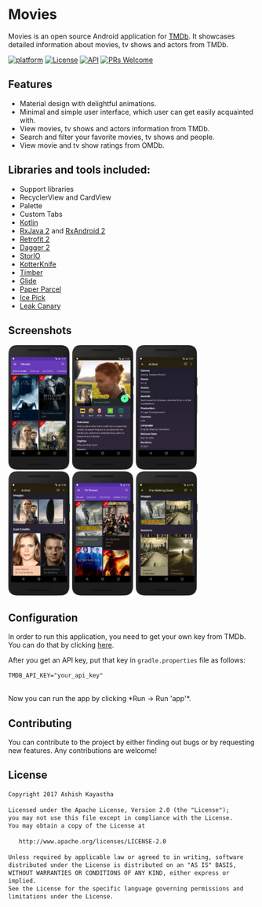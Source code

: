 # Movies

Movies is an open source Android application for [TMDb](https://www.themoviedb.org). It showcases detailed information about movies, tv shows and actors from TMDb.

[![platform](https://img.shields.io/badge/platform-Android-yellow.svg)](https://www.android.com)
[![License](https://img.shields.io/badge/license-Apache--2.0-blue.svg)](https://github.com/AshishKayastha/Movies#license)
[![API](https://img.shields.io/badge/API-21%2B-blue.svg?style=flat)](https://android-arsenal.com/api?level=21)
[![PRs Welcome](https://img.shields.io/badge/prs-welcome-brightgreen.svg)](http://makeapullrequest.com)

## Features
* Material design with delightful animations.
* Minimal and simple user interface, which user can get easily acquainted with.
* View movies, tv shows and actors information from TMDb.
* Search and filter your favorite movies, tv shows and people.
* View movie and tv show ratings from OMDb.

## Libraries and tools included:
* Support libraries
* RecyclerView and CardView
* Palette
* Custom Tabs
* [Kotlin](https://kotlinlang.org/)
* [RxJava 2](https://github.com/ReactiveX/RxJava) and [RxAndroid 2](https://github.com/ReactiveX/RxAndroid) 
* [Retrofit 2](http://square.github.io/retrofit/)
* [Dagger 2](http://google.github.io/dagger/)
* [StorIO](https://github.com/pushtorefresh/storio)
* [KotterKnife](https://github.com/JakeWharton/kotterknife)
* [Timber](https://github.com/JakeWharton/timber)
* [Glide](https://github.com/bumptech/glide/)
* [Paper Parcel](https://github.com/grandstaish/paperparcel)
* [Ice Pick](https://github.com/frankiesardo/icepick)
* [Leak Canary](https://github.com/square/leakcanary)

## Screenshots

<img src="art/movie_list.png" width="25%" />
<img src="art/movie_detail.png" width="25%" />
<img src="art/movie_detail_2.png" width="25%" />
<img src="art/images_credits.png" width="25%" />
<img src="art/tv_shows.png" width="25%" />
<img src="art/tv_show_detail.png" width="25%" />

## Configuration

In order to run this application, you need to get your own key from TMDb. You can do that by clicking [here](https://www.themoviedb.org/account/signup).</br>

After you get an API key, put that key in `gradle.properties` file as follows:
```
TMDB_API_KEY="your_api_key"
```
</br>
Now you can run the app by clicking *Run -> Run 'app'*.

## Contributing
You can contribute to the project by either finding out bugs or by requesting new features. Any contributions are welcome!

## License

```
Copyright 2017 Ashish Kayastha

Licensed under the Apache License, Version 2.0 (the "License");
you may not use this file except in compliance with the License.
You may obtain a copy of the License at

   http://www.apache.org/licenses/LICENSE-2.0

Unless required by applicable law or agreed to in writing, software
distributed under the License is distributed on an "AS IS" BASIS,
WITHOUT WARRANTIES OR CONDITIONS OF ANY KIND, either express or implied.
See the License for the specific language governing permissions and
limitations under the License.
```